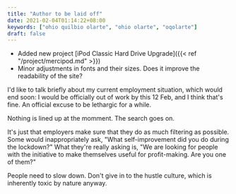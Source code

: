 ```yaml
---
title: "Author to be laid off"
date: 2021-02-04T01:14:22+08:00
keywords: ["ohio quilbio olarte", "ohio olarte", "oqolarte"]
draft: false
---
```

- Added new project [iPod Classic Hard Drive Upgrade]({{< ref "/project/mercipod.md" >}})
- Minor adjustments in fonts and their sizes.
Does it improve the readability of the site?

I'd like to talk briefly about my current employment situation, which would end soon:
I would be officially out of work by this 12 Feb, and I think that's fine.
An official excuse to be lethargic for a while.

Nothing is lined up at the momment.
The search goes on.

It's just that employers make sure that they do as much filtering as possible.
Some would inappropriately ask, "What self-improvement did you do during the lockdown?"
What they're really asking is, "We are looking for people with the initiative to make themselves useful for profit-making. Are you one of them?"

People need to slow down.
Don't give in to the hustle culture, which is inherently toxic by nature anyway.
